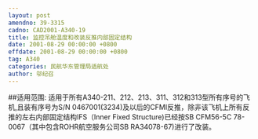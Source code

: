 ```yaml
---
layout: post
amendno: 39-3315
cadno: CAD2001-A340-19
title: 监控吊舱温度和改装反推内部固定结构
date: 2001-08-29 00:00:00 +0800
effdate: 2001-08-29 00:00:00 +0800
tag: A340
categories: 民航华东管理局适航处
author: 邬纪召
---
```


##适用范围:
适用于所有A340-211、212、213、311、312和313型所有序号的飞机,且装有序号为S/N 0467001(3234)及以后的CFMI反推，除非该飞机上所有反推的左右内部固定结构IFS（Inner Fixed Structure)已经按SB CFM56-5C 78-0067（其中包含ROHR航空服务公司SB RA34078-67)进行了改装。

